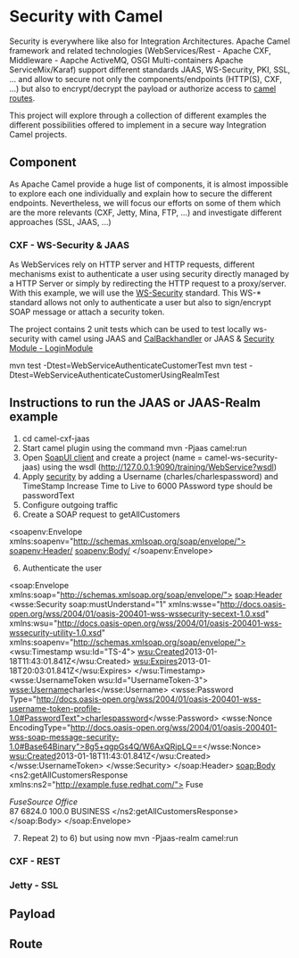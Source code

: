 # Security with Camel

  Security is everywhere like also for Integration Architectures. Apache Camel framework
and related technologies (WebServices/Rest - Apache CXF, Middleware - Aapche ActiveMQ,
OSGI Multi-containers Apache ServiceMix/Karaf) support different standards JAAS, WS-Security, PKI,
SSL, ... and allow to secure not only the components/endpoints (HTTP(S), CXF, ...) but also
to encrypt/decrypt the payload or authorize access to [camel routes](http://camel.apache.org/security.html).

  This project will explore through a collection of different examples the different possibilities
offered to implement in a secure way Integration Camel projects.

## Component

  As Apache Camel provide a huge list of components, it is almost impossible to explore each one individually
and explain how to secure the different endpoints. Nevertheless, we will focus our efforts on some of them which are the
 more relevants (CXF, Jetty, Mina, FTP, ...) and investigate different approaches (SSL, JAAS, ...)

### CXF - WS-Security & JAAS

  As WebServices rely on HTTP server and HTTP requests, different mechanisms exist to authenticate a user
using security directly managed by a HTTP Server or simply by redirecting the HTTP request to a proxy/server. With
this example, we will use the [WS-Security](http://en.wikipedia.org/wiki/WS-Security) standard. This WS-*
standard allows not only to authenticate a user but also to sign/encrypt SOAP message or attach a security token.

The project contains 2 unit tests which can be used to test locally ws-security with camel using JAAS and [CalBackhandler](http://docs.oracle.com/javase/6/docs/technotes/guides/security/jaas/JAASRefGuide.html)
or JAAS & [Security Module - LoginModule](http://docs.oracle.com/javase/6/docs/api/javax/security/auth/spi/LoginModule.html)

mvn test -Dtest=WebServiceAuthenticateCustomerTest
mvn test -Dtest=WebServiceAuthenticateCustomerUsingRealmTest


Instructions to run the JAAS or JAAS-Realm example
--------------------------------------------------

1) cd camel-cxf-jaas
2) Start camel plugin using the command
    mvn -Pjaas camel:run
3) Open [SoapUI client](http://www.soapui.org/) and create a project (name = camel-ws-security-jaas) using the wsdl (http://127.0.0.1:9090/training/WebService?wsdl)
4) Apply [security](http://www.soapui.org/SOAP-and-WSDL/applying-ws-security.html) by adding a Username (charles/charlespassword) and TimeStamp
   Increase Time to Live to 6000
   PAssword type should be passwordText
5) Configure outgoing traffic
5) Create a SOAP request to getAllCustomers

<soapenv:Envelope xmlns:soapenv="http://schemas.xmlsoap.org/soap/envelope/">
   <soapenv:Header/>
   <soapenv:Body/>
</soapenv:Envelope>

6) Authenticate the user

<soap:Envelope xmlns:soap="http://schemas.xmlsoap.org/soap/envelope/">
   <soap:Header>
      <wsse:Security soap:mustUnderstand="1" xmlns:wsse="http://docs.oasis-open.org/wss/2004/01/oasis-200401-wss-wssecurity-secext-1.0.xsd" xmlns:wsu="http://docs.oasis-open.org/wss/2004/01/oasis-200401-wss-wssecurity-utility-1.0.xsd" xmlns:soapenv="http://schemas.xmlsoap.org/soap/envelope/">
         <wsu:Timestamp wsu:Id="TS-4">
            <wsu:Created>2013-01-18T11:43:01.841Z</wsu:Created>
            <wsu:Expires>2013-01-18T20:03:01.841Z</wsu:Expires>
         </wsu:Timestamp>
         <wsse:UsernameToken wsu:Id="UsernameToken-3">
            <wsse:Username>charles</wsse:Username>
            <wsse:Password Type="http://docs.oasis-open.org/wss/2004/01/oasis-200401-wss-username-token-profile-1.0#PasswordText">charlespassword</wsse:Password>
            <wsse:Nonce EncodingType="http://docs.oasis-open.org/wss/2004/01/oasis-200401-wss-soap-message-security-1.0#Base64Binary">8g5+qgpGs4Q/W6AxQRjpLQ==</wsse:Nonce>
            <wsu:Created>2013-01-18T11:43:01.841Z</wsu:Created>
         </wsse:UsernameToken>
      </wsse:Security>
   </soap:Header>
   <soap:Body>
      <ns2:getAllCustomersResponse xmlns:ns2="http://example.fuse.redhat.com/">
         <return>
            <name>Fuse</name>
            <address>FuseSource Office</address>
            <numOrders>87</numOrders>
            <revenue>6824.0</revenue>
            <test>100.0</test>
            <type>BUSINESS</type>
         </return>
      </ns2:getAllCustomersResponse>
   </soap:Body>
</soap:Envelope>

7) Repeat 2) to 6) but using now mvn -Pjaas-realm camel:run


### CXF - REST

### Jetty - SSL

## Payload



## Route

